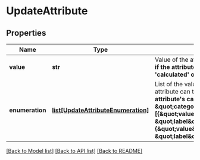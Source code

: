 # UpdateAttribute

## Properties
Name | Type | Description | Notes
------------ | ------------- | ------------- | -------------
**value** | **str** | Value of the attribute to update. **Use only if the attribute&#x27;s category is &#x27;calculated&#x27; or &#x27;global&#x27;**  | [optional] 
**enumeration** | [**list[UpdateAttributeEnumeration]**](UpdateAttributeEnumeration.md) | List of the values and labels that the attribute can take. **Use only if the attribute&#x27;s category is \&quot;category\&quot;**. For example, **[{\&quot;value\&quot;:1, \&quot;label\&quot;:\&quot;male\&quot;}, {\&quot;value\&quot;:2, \&quot;label\&quot;:\&quot;female\&quot;}]**  | [optional] 

[[Back to Model list]](../README.md#documentation-for-models) [[Back to API list]](../README.md#documentation-for-api-endpoints) [[Back to README]](../README.md)

